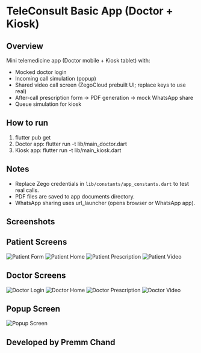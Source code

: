 # TeleConsult Basic App (Doctor + Kiosk)

## Overview
Mini telemedicine app (Doctor mobile + Kiosk tablet) with:
- Mocked doctor login
- Incoming call simulation (popup)
- Shared video call screen (ZegoCloud prebuilt UI; replace keys to use real)
- After-call prescription form -> PDF generation -> mock WhatsApp share
- Queue simulation for kiosk

## How to run
1. flutter pub get
2. Doctor app:
   flutter run -t lib/main_doctor.dart
3. Kiosk app:
   flutter run -t lib/main_kiosk.dart

## Notes
- Replace Zego credentials in `lib/constants/app_constants.dart` to test real calls.
- PDF files are saved to app documents directory.
- WhatsApp sharing uses url_launcher (opens browser or WhatsApp app).

## Screenshots

## Patient Screens

![Patient Form](assets/images/patient_form.png)
![Patient Home](assets/images/patient_home.png)
![Patient Prescription](assets/images/patient_prescription.png)
![Patient Video](assets/images/patient_video.png)

## Doctor Screens

![Doctor Login](assets/images/doctor_login.png)
![Doctor Home](assets/images/doctor_home.png)
![Doctor Prescription](assets/images/doctor_prescription.png)
![Doctor Video](assets/images/doctor_video.png)

## Popup Screen

![Popup Screen](assets/images/popup_screen.png)

## Developed by Premm Chand